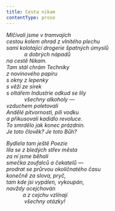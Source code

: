 ```yaml
---
title: Cesta nikam
contentType: prose
---
```


<section>

_Mlčívali jsme v tramvajích  
cestou kolem ohrad z vlnitého plechu  
sami kolotající drogerie špatných úmyslů  
            a dobrých nápadů  
na cestě Nikam.  
Tam stál chrám Techniky  
z novinového papíru  
s okny z lepenky  
s věží ze sirek  
s oltářem Industrie odkud se lily  
            všechny alkoholy —  
vzduchem poletovali  
Andělé pitvornosti, pili vodku  
a přikusovali kadidlo revoluce.  
To smrdělo jak konec prázdnin.  
Je toto člověk? Je toto Bůh?_

</section>

<section>

_Bydlela tam ještě Poezie  
lila se z bledých střev města  
za ní jsme běhali  
smečka zoufalců a čekatelů —  
prodrat se průrvou okoličnatého času  
konečně za slova, pryč,  
tam kde jsi vypálen, vykoupán,  
navždy ocejchován  
           a z cejchu vzlínají  
            všechny otázky!_

</section>
